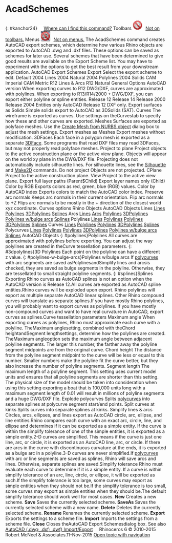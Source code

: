 ---
---


# AcadSchemes
{: #kanchor24}
 [![images/transparent.gif](images/transparent.gif)Where can I find this command?](javascript:void(0);) Toolbars
![images/-no-toolbar-button.png](images/-no-toolbar-button.png) [Not on toolbars.](toolbarwhattodo.html) 
Menus
![images/-no-menu-item.png](images/-no-menu-item.png) [Not on menus.](menuwhattodo.html) 
The AcadSchemes command creates AutoCAD export schemes, which determine how various Rhino objects are exported to AutoCAD .dwg and .dxf files.
These options can be saved as schemes for later use. Several schemes that have been determined to give good results are available on the Export Scheme list. You may have to experiment with the options to get the best result from your downstream application.
AutoCAD Export Schemes
Export
Select the export scheme to edit.
Default
2004 Lines
2004 Natural
2004 Polylines
2004 Solids
CAM Imperial
CAM Metric
R12 Lines &amp; Arcs
R12 Natural
General Options
AutoCAD version
When exporting curves to R12 DWG/DXF, curves are approximated with polylines. When exporting to R13/R14/2000 + DWG/DXF, you can export either polyline or spline entities.
Release 12
Release 14
Release 2000
Release 2004
Entities only
AutoCAD Release 12 DXF only.
Export surfaces as
Solids
Simple solids export to AutoCAD as 3DSolids (SAT).
Curves
The wireframe is exported as curves. Use settings on theCurvestab to specify how these and other curves are exported.
Meshes
Surfaces are exported as polyface meshes.
Use the [Create Mesh from NURBS object](mesh.html) dialog box to adjust the mesh settings.
Export meshes as
Meshes
Export meshes without modification.
3DFaces
Each face in a polygon mesh is exported as a separate [3DFace](3dface.html).
Some programs that read DXF files may read 3DFaces, but may not properly read polyface meshes.
Project to plane
Project objects to the active construction plane or the active view plane. Objects will appear on the world xy plane in the DWG/DXF file. Projecting does not automatically include silhouette lines.
For silhouette lines, see the [Silhouette](silhouette.html) and [Make2D](make2d.html) commands.
Do not project
Objects are not projected.
CPlane
Project to the active construction plane.
View
Project to the active view plane.
Export full layer paths (Parent$Child)
Export layer names only (Child)
Color by RGB
Exports colors as red, green, blue (RGB) values.
Color by AutoCAD index
Exports colors to match the AutoCAD color index.
Preserve arc normals
Keeps arc normals in their current orientation.
Flip arc normals to +Z
Flips arc normals to be mostly in the + direction of the closest world xyz coordinate.
Curves options
Rhino&#160;Objects
AutoCAD Objects
Lines
 [Lines](#polylines) 
 [Polylines](#polylines) 
 [3DPolylines](#3dpolylines) 
 [Splines](#splines) 
Arcs
 [Lines](#polylines) 
 [Arcs](#polylines) 
 [Polylines](#polylines) 
 [3DPolylines](#polylines) 
 [Polylines w/bulge arcs](#polylines-w-bulge-arcs) 
 [Splines](#splines) 
Polylines
 [Lines](#polylines) 
 [Polylines](#polylines) 
 [Polylines](#polylines) 
 [3DPolylines](#polylines) 
 [Splines](#splines) 
Curves
 [Lines](#polylines) 
 [Polylines](#polylines) 
 [Polylines](#polylines) 
 [3DPolylines](#polylines) 
 [Splines](#splines) 
Polycurves
 [Lines](#polylines) 
 [Polylines](#polylines) 
 [Polylines](#polylines) 
 [3DPolylines](#polylines) 
 [Polylines w/bulge arcs](#polylines-w-bulge-arcs) 
 [Splines](#splines) 
AutoCAD Objects
{: #polylines}Polylines
All curves are approximated with polylines before exporting. You can adjust the way polylines are created in theCurve tessellation parameters.
{: #3dpolylines}3D Polylines
Each point on the polyline can have a different z&#160;value.
{: #polylines-w-bulge-arcs}Polylines w/bulge arcs
If [polycurves](polycurve.html) with arc segments are saved asPolylinesandSimplify lines and arcsis checked, they are saved as bulge segments in the polyline. Otherwise, they are tessellated to small straight polyline segments.
{: #splines}Splines
Exporting Rhino curves as AutoCAD splines is not an option when the AutoCAD version is Release&#160;12.All curves are exported as AutoCAD spline entities.Rhino curves will be exploded upon export. Rhino polylines will export as multiple separate AutoCAD linear splines. Other Rhino compound curves will translate as separate splines.If you have mostly Rhino polylines, you will probably want to export curves as polylines. If you have mostly non-compound curves and want to have real curvature in AutoCAD, export curves as splines.Curve tessellation parameters
Maximum angle
When exporting curves as polylines, Rhino must approximate each curve with a polyline. TheMaximum anglesetting, combined with theChord heightandSegment lengthsettings, determine how the polylines are created.
TheMaximum angleoption sets the maximum angle between adjacent polyline segments. The larger this number, the farther away the polyline segment midpoints are from the original curve.
Chord height
The distance from the polyline segment midpoint to the curve will be less or equal to this number. Smaller numbers make the polyline fit the curve better, but they also increase the number of polyline segments.
Segment length
The maximum length of a polyline segment. This setting uses current model units and ensures that all polyline segments are shorter than this setting.
The physical size of the model should be taken into consideration when using this setting exporting a boat that is 100,000 units long with a maximum segment length of 0.01 will result in millions of polyline segments and a huge DWG/DXF file.
Explode polycurves
Splits [polycurves](polycurve.html) into separate splines at polycurve segment start/end points.
Split curves at kinks
Splits curves into separate splines at kinks.
Simplify lines &amp; arcs
Circles, arcs, ellipses, and lines export as AutoCAD circle, arc, ellipse, and line entities.Rhino compares each curve with an exact arc, circle, line, and ellipse and determines if it can be exported as a simple entity. If the curve is within the simplify tolerance of one of the simple entities, it is exported as a simple entity.2-D curves are simplified. This means if the curve is just one line, arc, or circle, it is exported as an AutoCAD line, arc, or circle. If there are arcs in the curve with discontinuous curvature at the ends, it is exported as a bulge arc in a polyline.3-D curves are never simplified.If [polycurves](polycurve.html) with arc or line segments are saved as splines, Rhino will save arcs and lines. Otherwise, separate splines are saved.Simplify tolerance
Rhino must evaluate each curve to determine if it is a simple entity. If a curve is within simplify tolerance of an arc, line, circle, or ellipse, it will be exported as such.If the simplify tolerance is too large, some curves may export as simple entities when they should not be.If the simplify tolerance is too small, some curves may export as simple entities when they should be.The default simplify tolerance should work well for most cases. **New** 
Creates a new scheme.
 **Save** 
Saves the currently selected scheme.
 **SaveAs** 
Saves the currently selected scheme with a new name.
 **Delete** 
Deletes the currently selected scheme.
 **Rename** 
Renames the currently selected scheme.
 **Export** 
Exports the settings to a scheme file.
 **Import** 
Imports the settings from a scheme file.
 **Close** 
Closes theAutoCAD Export Schemesdialog box.
See also
 [AutoCAD (.dwg; .dxf; .dwf) Import/Export](autocad-dwg-dxf-import-export.html) 
&#160;
&#160;
Rhinoceros 6 © 2010-2015 Robert McNeel &amp; Associates.11-Nov-2015
 [Open topic with navigation](acadschemes.html) 

